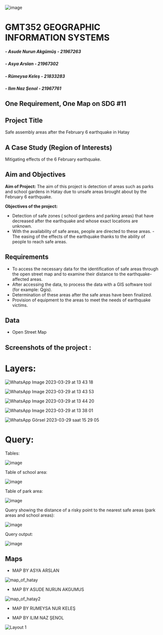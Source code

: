 ![image](https://user-images.githubusercontent.com/117678669/228527016-c85b03e2-9428-447e-b2af-bc529bf233e7.png)


# GMT352 GEOGRAPHIC INFORMATION SYSTEMS 
##### - Asude Nurun Akgümüş - 21967263
##### - Asya Arslan - 21967302
##### - Rümeysa Keleş - 21833283
##### - Ilım Naz Şenol - 21967761

## One Requirement, One Map on SDG #11

## Project Title
Safe assembly areas after the February 6 earthquake in Hatay

## A Case Study (Region of Interests)
Mitigating effects of the 6 February earthquake.
## Aim and Objectives 
__Aim of Project:__  The aim of this project is detection of areas such as parks and school gardens in Hatay due to unsafe areas brought about by the February 6 earthquake.

__Objectives of the project:__ 
- Detection of safe zones ( school gardens and parking areas) that have decreased after the earthquake and whose exact locations are unknown.
- With the availability of safe areas, people are directed to these areas.
-The easing of the effects of the earthquake thanks to the ability of people to reach safe areas.

## Requirements
- To access the necessary data for the identification of safe areas through the open street map and to examine their distance to the earthquake-affected areas.
- After accessing the data, to process the data with a GIS software tool (for example: Qgis). 
- Determination of these areas after the safe areas have been finalized.
- Provision of equipment to the areas to meet the needs of earthquake victims.

## Data
- Open Street Map

## Screenshots of the project :

# Layers: 

![WhatsApp Image 2023-03-29 at 13 43 18](https://user-images.githubusercontent.com/112273153/228534161-dc3b3c7b-a16e-44a0-a260-4c81df93b045.jpeg)

![WhatsApp Image 2023-03-29 at 13 43 53](https://user-images.githubusercontent.com/112273153/228534186-1d93939f-1f07-40fa-8ea8-ff95b1fdb130.jpeg)

![WhatsApp Image 2023-03-29 at 13 44 20](https://user-images.githubusercontent.com/112273153/228534197-6e1dcda8-e8c7-442c-b44f-e59114719977.jpeg)

![WhatsApp Image 2023-03-29 at 13 38 01](https://user-images.githubusercontent.com/112273153/228534141-fe0e1cd5-7bc9-4830-a7a4-6832a34c1a97.jpeg)

![WhatsApp Görsel 2023-03-29 saat 15 29 05](https://user-images.githubusercontent.com/117678669/228553609-50dc52c5-f5b3-4883-a596-40050be7ea43.jpg)

# Query:

Tables:

![image](https://user-images.githubusercontent.com/117678669/230760149-8f72d6f5-ca26-4e3c-a649-350089911611.png)

Table of school area:

![image](https://user-images.githubusercontent.com/117678669/230759796-6eef5dc2-8630-4399-9012-4adead97dfea.png)

Table of park area:

![image](https://user-images.githubusercontent.com/117678669/230759810-9aa4ae51-a774-4b89-8d50-5440937d1447.png)

Query showing the distance of a risky point to the nearest safe areas (park areas and school areas): 

![image](https://user-images.githubusercontent.com/117678669/230760233-860f6af0-8cf9-411a-868f-089359c49e96.png)

Query output: 

![image](https://user-images.githubusercontent.com/117678669/230760035-666ababf-ed14-47a6-8f04-6292595b033f.png)

## Maps

- MAP BY ASYA ARSLAN

![map_of_hatay](https://user-images.githubusercontent.com/117678669/230762530-8fb6b05b-e54a-4302-826a-fcfede7684f0.png)


- MAP BY ASUDE NURUN AKGUMUS

![map_of_hatay2](https://user-images.githubusercontent.com/112273153/230763383-ea99bf1e-c01c-4f42-83b5-a32e598b7664.png)


- MAP BY RUMEYSA NUR KELEŞ


- MAP BY ILIM NAZ ŞENOL

![Layout 1](https://user-images.githubusercontent.com/122312006/230765723-1083ad22-45d2-49f0-8f09-9f5a7148f7d5.png)



